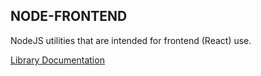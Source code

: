 ## NODE-FRONTEND

NodeJS utilities that are intended for frontend (React) use.

[Library Documentation](docs/modules.md)
